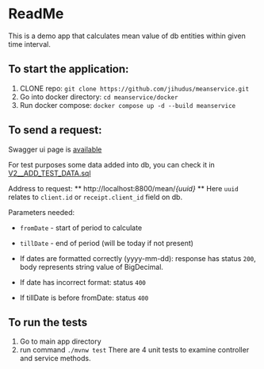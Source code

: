 # ReadMe

This is a demo app that calculates mean value of db entities within given time interval.

## To start the application:
1. CLONE repo: `git clone https://github.com/jihudus/meanservice.git`
2. Go into docker directory: `cd meanservice/docker`
3. Run docker compose: `docker compose up -d --build meanservice`

## To send a request:

Swagger ui page is [available](http://localhost:8800/mean/swagger.html)

For test purposes some data added into db, you can check it in [V2__ADD_TEST_DATA.sql](src/main/resources/db/migration/V2__ADD_TEST_DATA.sql)

Address to request: ** http://localhost:8800/mean/_{uuid}_ **
Here `uuid` relates to `client.id` or `receipt.client_id` field on db.

Parameters needed: 
+ `fromDate` - start of period to calculate
+ `tillDate` - end of period (will be today if not present)

+ If dates are formatted correctly (yyyy-mm-dd): response has status `200`, body represents string value of BigDecimal.
+ If date has incorrect format: status `400`
+ If tillDate is before fromDate: status `400`

## To run the tests
1. Go to main app directory
2. run command `./mvnw test`
There are 4 unit tests to examine controller and service methods.
